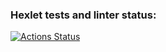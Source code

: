 ### Hexlet tests and linter status:
[![Actions Status](https://github.com/rouch314/frontend-project-44/workflows/hexlet-check/badge.svg)](https://github.com/rouch314/frontend-project-44/actions)